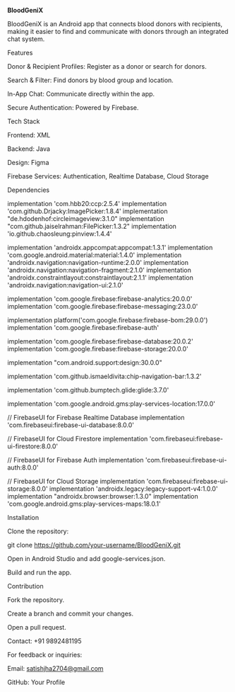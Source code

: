 <b>BloodGeniX</b>

BloodGeniX is an Android app that connects blood donors with recipients, making it easier to find and communicate with donors through an integrated chat system.

Features

Donor & Recipient Profiles: Register as a donor or search for donors.

Search & Filter: Find donors by blood group and location.

In-App Chat: Communicate directly within the app.

Secure Authentication: Powered by Firebase.

Tech Stack

Frontend: XML

Backend: Java

Design: Figma

Firebase Services: Authentication, Realtime Database, Cloud Storage

Dependencies

implementation 'com.hbb20:ccp:2.5.4'
implementation 'com.github.Drjacky:ImagePicker:1.8.4'
implementation "de.hdodenhof:circleimageview:3.1.0"
implementation "com.github.jaiselrahman:FilePicker:1.3.2"
implementation 'io.github.chaosleung:pinview:1.4.4'

implementation 'androidx.appcompat:appcompat:1.3.1'
implementation 'com.google.android.material:material:1.4.0'
implementation 'androidx.navigation:navigation-runtime:2.0.0'
implementation 'androidx.navigation:navigation-fragment:2.1.0'
implementation 'androidx.constraintlayout:constraintlayout:2.1.1'
implementation 'androidx.navigation:navigation-ui:2.1.0'

implementation 'com.google.firebase:firebase-analytics:20.0.0'
implementation 'com.google.firebase:firebase-messaging:23.0.0'

implementation platform('com.google.firebase:firebase-bom:29.0.0')
implementation 'com.google.firebase:firebase-auth'

implementation 'com.google.firebase:firebase-database:20.0.2'
implementation 'com.google.firebase:firebase-storage:20.0.0'

implementation "com.android.support:design:30.0.0"

implementation 'com.github.ismaeldivita:chip-navigation-bar:1.3.2'

implementation 'com.github.bumptech.glide:glide:3.7.0'

implementation 'com.google.android.gms:play-services-location:17.0.0'

// FirebaseUI for Firebase Realtime Database
implementation 'com.firebaseui:firebase-ui-database:8.0.0'

// FirebaseUI for Cloud Firestore
implementation 'com.firebaseui:firebase-ui-firestore:8.0.0'

// FirebaseUI for Firebase Auth
implementation 'com.firebaseui:firebase-ui-auth:8.0.0'

// FirebaseUI for Cloud Storage
implementation 'com.firebaseui:firebase-ui-storage:8.0.0'
implementation 'androidx.legacy:legacy-support-v4:1.0.0'
implementation "androidx.browser:browser:1.3.0"
implementation 'com.google.android.gms:play-services-maps:18.0.1'

Installation

Clone the repository:

git clone https://github.com/your-username/BloodGeniX.git

Open in Android Studio and add google-services.json.

Build and run the app.

Contribution

Fork the repository.

Create a branch and commit your changes.

Open a pull request.

Contact: +91 9892481195

For feedback or inquiries:

Email: satishjha2704@gmail.com

GitHub: Your Profile

